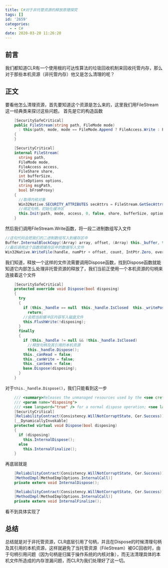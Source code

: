 ```yaml
---
title: C#对于非托管资源的释放原理探究
tags: []
id: '2659'
categories:
  - - C#
date: 2020-03-20 11:26:20
---
```


<meta name="referrer" content="no-referrer" />



## 前言

我们都知道CLR有一个使用根的可达性算法的垃圾回收机制来回收托管内存，那么对于那些本机资源（非托管内存）他又是怎么清理的呢？

## 正文

要看他怎么清理资源，首先要知道这个资源是怎么来的，这里我们用FileStream这一经典类来探讨这些问题。 首先是它的构造函数

```csharp
    [SecuritySafeCritical]
    public FileStream(string path, FileMode mode)
      : this(path, mode, mode == FileMode.Append ? FileAccess.Write : FileAccess.ReadWrite, FileShare.Read, 4096, FileOptions.None, Path.GetFileName(path), false)
    {
    }

    [SecurityCritical]
    internal FileStream(
      string path,
      FileMode mode,
      FileAccess access,
      FileShare share,
      int bufferSize,
      FileOptions options,
      string msgPath,
      bool bFromProxy)
    {
      //取得内核对象
      Win32Native.SECURITY_ATTRIBUTES secAttrs = FileStream.GetSecAttrs(share);
      //绑定句柄，初始化缓冲区
      this.Init(path, mode, access, 0, false, share, bufferSize, options, secAttrs, msgPath, bFromProxy, false, false);
    }
```

然后我们调用FileStream.Write函数，将一段二进制数组写入文件

```csharp
//这句代码会把我们的二进制数组写入到缓存区中
Buffer.InternalBlockCopy((Array) array, offset, (Array) this._buffer, this._writePos, count);
//最后调用这个函数把缓存区中的数据写入文件
Win32Native.WriteFile(handle, numPtr + offset, count, IntPtr.Zero, overlapped);
```

我们知道，释放一个这样的文件流需要调用Dispose函数，找到Dispose函数就能知道它内部怎么处理非托管资源的释放了，我们当前正使用一个本机资源的句柄来连接着这个文件

```csharp
    [SecuritySafeCritical]
    protected override void Dispose(bool disposing)
    {
      try
      {
        if (this._handle == null  this._handle.IsClosed  this._writePos <= 0)
          return;
        //会把当前缓冲区内容写入磁盘文件
        this.FlushWrite(!disposing);
      }
      finally
      {
        if (this._handle != null && !this._handle.IsClosed)
          //释放句柄及其引用的本机资源
          this._handle.Dispose();
        this._canRead = false;
        this._canWrite = false;
        this._canSeek = false;
        base.Dispose(disposing);
      }
    }
```

对于`this._handle.Dispose()`，我们只能看到这一步

```csharp
    /// <summary>Releases the unmanaged resources used by the <see cref="T:System.Runtime.InteropServices.SafeHandle" /> class specifying whether to perform a normal dispose operation.</summary>
    /// <param name="disposing">
    /// <see langword="true" /> for a normal dispose operation; <see langword="false" /> to finalize the handle.</param>
    [SecurityCritical]
    [ReliabilityContract(Consistency.WillNotCorruptState, Cer.Success)]
    [__DynamicallyInvokable]
    protected virtual void Dispose(bool disposing)
    {
      if (disposing)
        this.InternalDispose();
      else
        this.InternalFinalize();
    }
```

再底层就是

```csharp
    [ReliabilityContract(Consistency.WillNotCorruptState, Cer.Success)]
    [MethodImpl(MethodImplOptions.InternalCall)]
    private extern void InternalDispose();    

    [ReliabilityContract(Consistency.WillNotCorruptState, Cer.Success)]
    [MethodImpl(MethodImplOptions.InternalCall)]
    private extern void InternalFinalize();
```

看不到具体实现了

## 总结

总结就是对于非托管资源，CLR底层引用了句柄，并且在Dispose的时候清理句柄及其引用的本机资源，这样就避免了当托管资源（FileStream）被GC回收时，由于句柄引用问题（因为句柄是归属于操作系统的内核对象），而无法清理具体的本机文件所造成的内存泄漏问题，而CLR为我们处理好了这一切。
